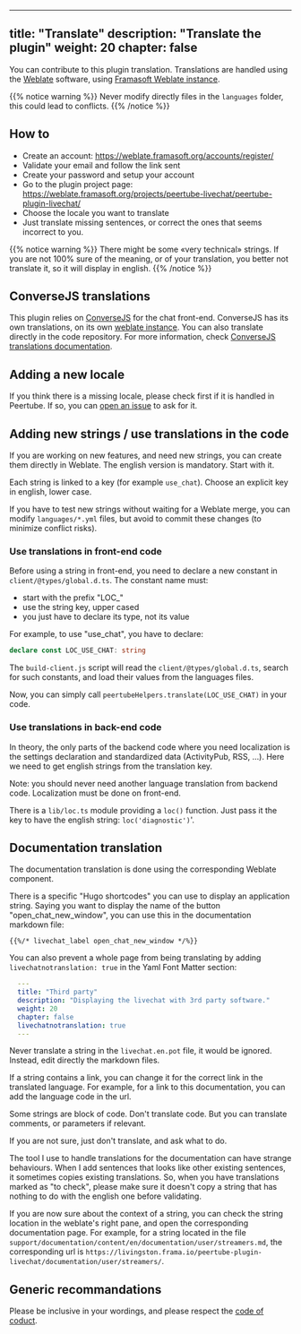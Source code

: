 <!--
SPDX-FileCopyrightText: 2024 John Livingston <https://www.john-livingston.fr/>

SPDX-License-Identifier: AGPL-3.0-only
-->

---
title: "Translate"
description: "Translate the plugin"
weight: 20
chapter: false
---

You can contribute to this plugin translation.
Translations are handled using the [Weblate](https://weblate.org/) software,
using [Framasoft Weblate instance](https://weblate.framasoft.org/).

{{% notice warning %}}
Never modify directly files in the `languages` folder, this could lead to conflicts.
{{% /notice %}}

## How to

* Create an account: https://weblate.framasoft.org/accounts/register/
* Validate your email and follow the link sent
* Create your password and setup your account
* Go to the plugin project page: https://weblate.framasoft.org/projects/peertube-livechat/peertube-plugin-livechat/
* Choose the locale you want to translate
* Just translate missing sentences, or correct the ones that seems incorrect to you.

{{% notice warning %}}
There might be some «very technical» strings. If you are not 100% sure of
the meaning, or of your translation, you better not translate it,
so it will display in english.
{{% /notice %}}

## ConverseJS translations

This plugin relies on [ConverseJS](https://conversejs.org/) for the chat front-end.
ConverseJS has its own translations, on its own [weblate instance](https://hosted.weblate.org/projects/conversejs/#languages).
You can also translate directly in the code repository.
For more information, check [ConverseJS translations documentation](https://conversejs.org/docs/html/translations.html).

## Adding a new locale

If you think there is a missing locale, please check first if it is handled in Peertube.
If so, you can [open an issue](https://github.com/JohnXLivingston/peertube-plugin-livechat/issues) to ask for it.

## Adding new strings / use translations in the code

If you are working on new features, and need new strings, you can create them directly in Weblate.
The english version is mandatory. Start with it.

Each string is linked to a key (for example `use_chat`).
Choose an explicit key in english, lower case.

If you have to test new strings without waiting for a Weblate merge, you can modify `languages/*.yml` files,
but avoid to commit these changes (to minimize conflict risks).

### Use translations in front-end code

Before using a string in front-end, you need to declare a new constant in `client/@types/global.d.ts`.
The constant name must:

* start with the prefix "LOC_"
* use the string key, upper cased
* you just have to declare its type, not its value

For example, to use "use_chat", you have to declare:

```typescript
declare const LOC_USE_CHAT: string
```

The `build-client.js` script will read the `client/@types/global.d.ts`,
search for such constants, and load their values from the languages files.

Now, you can simply call `peertubeHelpers.translate(LOC_USE_CHAT)` in your code.

### Use translations in back-end code

In theory, the only parts of the backend code where you need localization is the
settings declaration and standardized data (ActivityPub, RSS, ...).
Here we need to get english strings from the translation key.

Note: you should never need another language translation from backend code.
Localization must be done on front-end.

There is a `lib/loc.ts` module providing a `loc()` function.
Just pass it the key to have the english string: `loc('diagnostic')`'.

## Documentation translation

The documentation translation is done using the corresponding Weblate component.

There is a specific "Hugo shortcodes" you can use to display an application string.
Saying you want to display the name of the button "open_chat_new_window", you can use this in the documentation markdown file:

```hugo
{{%/* livechat_label open_chat_new_window */%}}
```

You can also prevent a whole page from being translating by adding `livechatnotranslation: true` in the Yaml Font Matter section:

```yaml
  ---
  title: "Third party"
  description: "Displaying the livechat with 3rd party software."
  weight: 20
  chapter: false
  livechatnotranslation: true
  ---
```

Never translate a string in the `livechat.en.pot` file, it would be ignored.
Instead, edit directly the markdown files.

If a string contains a link, you can change it for the correct link in the translated language.
For example, for a link to this documentation, you can add the language code in the url.

Some strings are block of code.
Don't translate code.
But you can translate comments, or parameters if relevant.

If you are not sure, just don't translate, and ask what to do.

The tool I use to handle translations for the documentation can have strange behaviours. When I add sentences that looks like other existing sentences, it sometimes copies existing translations. So, when you have translations marked as "to check", please make sure it doesn't copy a string that has nothing to do with the english one before validating.

If you are now sure about the context of a string, you can check the string location in the weblate's right pane, and open the corresponding documentation page.
For example, for a string located in the file `support/documentation/content/en/documentation/user/streamers.md`, the corresponding url is `https://livingston.frama.io/peertube-plugin-livechat/documentation/user/streamers/`.

## Generic recommandations

Please be inclusive in your wordings, and please respect the [code of coduct](/peertube-plugin-livechat/contributing/codeofconduct/).

